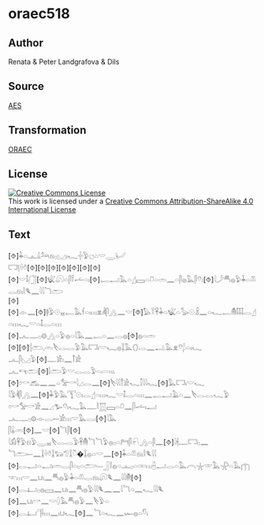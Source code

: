 # oraec518

## Author

Renata & Peter Landgrafova & Dils

## Source

[AES](https://github.com/simondschweitzer/aes)

## Transformation

[ORAEC](https://oraec.github.io/)

## License

<a rel="license" href="http://creativecommons.org/licenses/by-sa/4.0/"><img alt="Creative Commons License" style="border-width:0" src="https://i.creativecommons.org/l/by-sa/4.0/88x31.png" /></a><br />This work is licensed under a <a rel="license" href="http://creativecommons.org/licenses/by-sa/4.0/">Creative Commons Attribution-ShareAlike 4.0 International License</a>

## Text

[⯑]𓇓𓏏𓊵𓏙𓃢𓁶𓊪𓈋𓏤𓆑𓏶𓅱𓐎𓏏𓎟𓇾𓂦<br>
𓉐𓊤𓏐𓏊[⯑][⯑][⯑][⯑][⯑][⯑][⯑][⯑]𓎟𓄤𓃂[⯑]𓆤𓋨𓏏𓋴𓍋𓌡𓏏𓏤[⯑]𓉻𓂝𓅓𓏏𓊨𓈙𓏏𓍔𓏏𓏛𓈖𓏏𓋴𓐍𓅓𓋴𓄣𓏤[⯑]𓇋𓌳𓄪𓐍𓅱𓇓𓏏𓌨𓂋𓁶𓏤𓎛𓆰𓈖𓇋𓇋𓆓𓂧<br>
[⯑][⯑]𓁹𓈖[⯑]𓊢𓅱𓇳𓈇𓉻𓅓𓆳𓏏𓏤𓏥𓁷𓏤𓌞𓋴𓂻𓈖𓎟[⯑]𓅃𓎝𓋹𓇓𓏏𓆤𓏏𓅭𓇳𓏎𓈖𓏏𓆑𓉻𓄟𓄤𓄤𓄤𓂋𓊨𓏏𓏥𓆑𓎟𓏏𓄤𓂋𓏏𓏥<br>
[⯑]𓂜𓊃𓊪𓊗𓂻𓏏𓅱𓐍𓏏𓇋𓅓𓈖𓉻𓏏𓈖𓂋𓐍[⯑]𓐍𓏏𓏛<br>
[⯑][⯑]𓐪𓂧𓈒𓏛𓌸𓂋𓂋𓅱𓅓𓉐𓏤𓎟𓆑𓐍𓆼𓅓𓂘𓂋𓈖𓂢𓅓𓁷𓄣𓆄𓏏𓏤𓆑<br>
𓂜𓋴𓈋𓅱[⯑]𓊃𓀀𓏤𓈖𓋾𓀀<br>
𓂜𓄞𓂧[⯑]𓌃𓂧𓅱𓎟𓂋𓂋𓅱𓏏𓇯𓏭<br>
[⯑]𓏌𓎡𓃹𓈖𓈖𓏏𓅡𓎡𓇋𓈎𓂋𓈖[⯑]𓌸𓇋𓇋𓋾𓀀𓆑𓎿𓇋𓇋𓆑[⯑]𓅓𓉐𓏤𓎟𓆑<br>
𓇋𓅱𓌞𓋴𓂻𓈖[⯑]𓇓𓅱𓅓𓇰𓇳𓏤𓂋𓊨𓏏𓏥𓆑𓎟𓄤𓂋𓏏𓏥𓈖𓉻𓂝𓄿𓏏𓈖𓌸𓂋𓂋𓆑𓅱<br>
𓏌𓎡𓅡𓎡𓀀𓈖𓈎𓅧𓄣𓏤𓆑𓅓𓊃𓎛𓉱𓈙𓏏𓍔𓈖𓋴𓌡𓏤𓂝<br>
𓂜𓊃𓊪𓊗𓁹𓂋𓍿𓀀𓏥𓎟𓅓𓂋𓏤[⯑]𓇋𓅓<br>
𓋴𓏇𓏛[⯑]𓈖𓎟[⯑]𓆓𓋴[⯑]<br>
𓇋𓀁𓋹𓅱𓁶𓅱𓇾𓈇𓌸𓂋𓂋𓅱𓋹𓄟𓆓𓆓𓅱𓐍𓊪𓏏𓁀𓋴𓍯𓂻𓏏𓋴𓈖[⯑]𓇋𓇩𓊃𓉐𓊪𓈖<br>
𓆓𓂧𓍿𓈖𓆼𓏐𓏊𓆼𓃒𓅿𓆼𓎤�𓆼𓐍𓏏𓎟𓈖[⯑]𓇓𓏏𓌨𓁶𓏤𓎛𓆰𓇋𓇋<br>
[⯑]𓂋𓂝𓏏𓂝𓏤𓏛𓂋𓋴𓏏𓊪𓏏𓂧𓄑𓃀𓎛𓐍𓏏𓊵𓊪𓏏𓏒𓏥𓐢𓂝𓂋𓏏𓅓𓇹𓇼𓎱𓅓𓇻𓏏𓅓𓉲𓎱𓏥𓎟𓈖𓂓𓏤𓈖𓄪𓐍𓅱𓇓𓏏𓌨𓂋𓁶𓏤𓋨𓆰𓈖𓇋𓇋𓄟[⯑]<br>
[⯑]𓂋𓂞𓊪𓐍𓈙𓈖𓂓𓏤𓈖𓄪𓐍𓅱𓇋𓇋𓆰𓈖𓈖𓇋𓆓𓏏𓈖𓆑𓇋𓇋𓆰<br>
[⯑]𓈖𓂓𓏤𓎡𓈖𓎟𓆭𓅓𓄪𓐍𓅱𓈖𓌸𓅱𓏏<br>
[⯑]𓂋𓂞𓊹𓌢𓏥𓈖𓏤𓂓𓆑[⯑]𓈖𓆓𓏏𓆑𓈖𓆱𓐍𓏏𓎸𓏤<br>
